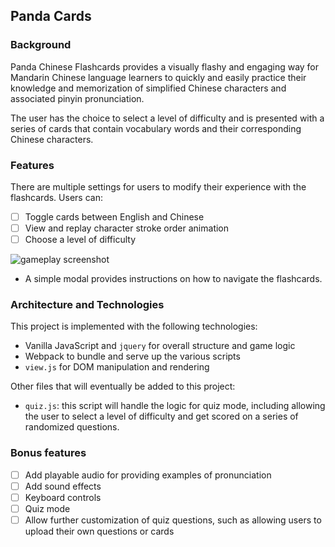## Panda Cards

### Background

Panda Chinese Flashcards provides a visually flashy and engaging way for Mandarin Chinese language learners to quickly and easily practice their knowledge and memorization of simplified Chinese characters and associated pinyin pronunciation.

The user has the choice to select a level of difficulty and is presented with a series of cards that contain vocabulary words and their corresponding Chinese characters.

### Features

There are multiple settings for users to modify their experience with the flashcards. Users can:

- [ ] Toggle cards between English and Chinese
- [ ] View and replay character stroke order animation
- [ ] Choose a level of difficulty

![gameplay screenshot](http://example.com)

- A simple modal provides instructions on how to navigate the flashcards.

### Architecture and Technologies

This project is implemented with the following technologies:
- Vanilla JavaScript and `jquery` for overall structure and game logic
- Webpack to bundle and serve up the various scripts
- `view.js` for DOM manipulation and rendering

Other files that will eventually be added to this project:
- `quiz.js`: this script will handle the logic for quiz mode, including allowing the user to select a level of difficulty and get scored on a series of randomized questions.

### Bonus features

- [ ] Add playable audio for providing examples of pronunciation
- [ ] Add sound effects
- [ ] Keyboard controls
- [ ] Quiz mode
- [ ] Allow further customization of quiz questions, such as allowing users to upload their own questions or cards
